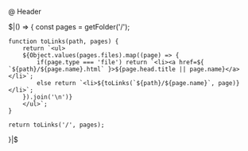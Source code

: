 @ Header

$|() => {
    const pages = getFolder('/');

    function toLinks(path, pages) {
        return `<ul>
        ${Object.values(pages.files).map((page) => {
            if(page.type === 'file') return `<li><a href=${ `${path}/${page.name}.html` }>${page.head.title || page.name}</a></li>`;
            else return `<li>${toLinks(`${path}/${page.name}`, page)}</li>`;
        }).join('\n')}
        </ul>`;
    }

    return toLinks('/', pages);
}|$